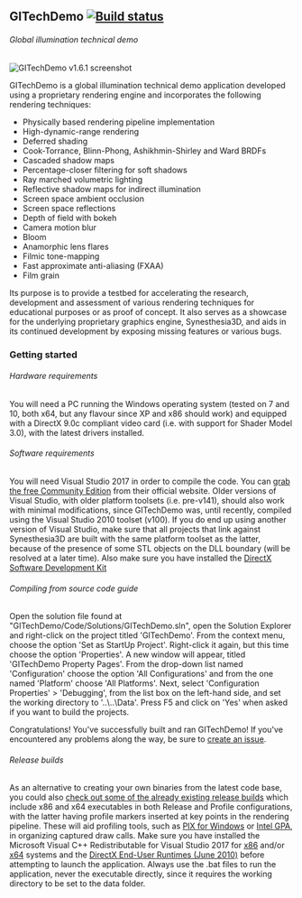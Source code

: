 ## GITechDemo [![Build status](https://ci.appveyor.com/api/projects/status/bk64sfjj2s51t19k?svg=true)](https://ci.appveyor.com/project/iftodebogdan/gitechdemo)
###### Global illumination technical demo

![GITechDemo v1.6.1 screenshot](https://cloud.githubusercontent.com/assets/3004291/15302439/a855f494-1bbb-11e6-85fa-7af9e1429357.png)

GITechDemo is a global illumination technical demo application developed using a proprietary rendering engine and incorporates the following rendering techniques:
- Physically based rendering pipeline implementation
- High-dynamic-range rendering
- Deferred shading
- Cook-Torrance, Blinn-Phong, Ashikhmin-Shirley and Ward BRDFs
- Cascaded shadow maps
- Percentage-closer filtering for soft shadows
- Ray marched volumetric lighting
- Reflective shadow maps for indirect illumination
- Screen space ambient occlusion
- Screen space reflections
- Depth of field with bokeh
- Camera motion blur
- Bloom
- Anamorphic lens flares
- Filmic tone-mapping
- Fast approximate anti-aliasing (FXAA)
- Film grain

Its purpose is to provide a testbed for accelerating the research, development and assessment of various rendering techniques for educational purposes or as proof of concept. It also serves as a showcase for the underlying proprietary graphics engine, Synesthesia3D, and aids in its continued development by exposing missing features or various bugs.

### Getting started
###### Hardware requirements
You will need a PC running the Windows operating system (tested on 7 and 10, both x64, but any flavour since XP and x86 should work) and equipped with a DirectX 9.0c compliant video card (i.e. with support for Shader Model 3.0), with the latest drivers installed.

###### Software requirements
You will need Visual Studio 2017 in order to compile the code. You can [grab the free Community Edition](https://www.visualstudio.com/) from their official website. Older versions of Visual Studio, with older platform toolsets (i.e. pre-v141), should also work with minimal modifications, since GITechDemo was, until recently, compiled using the Visual Studio 2010 toolset (v100). If you do end up using another version of Visual Studio, make sure that all projects that link against Synesthesia3D are built with the same platform toolset as the latter, because of the presence of some STL objects on the DLL boundary (will be resolved at a later time). Also make sure you have installed the [DirectX Software Development Kit](https://www.microsoft.com/en-us/download/confirmation.aspx?id=6812)

###### Compiling from source code guide
Open the solution file found at "GITechDemo/Code/Solutions/GITechDemo.sln", open the Solution Explorer and right-click on the project titled 'GITechDemo'. From the context menu, choose the option 'Set as StartUp Project'. Right-click it again, but this time choose the option 'Properties'. A new window will appear, titled 'GITechDemo Property Pages'. From the drop-down list named 'Configuration' choose the option 'All Configurations' and from the one named 'Platform' choose 'All Platforms'. Next, select 'Configuration Properties' > 'Debugging', from the list box on the left-hand side, and set the working directory to '..\\..\Data'. Press F5 and click on 'Yes' when asked if you want to build the projects.

Congratulations! You've successfully built and ran GITechDemo! If you've encountered any problems along the way, be sure to [create an issue](https://github.com/iftodebogdan/GITechDemo/issues).

###### Release builds
As an alternative to creating your own binaries from the latest code base, you could also [check out some of the already existing release builds](https://github.com/iftodebogdan/GITechDemo/releases) which include x86 and x64 executables in both Release and Profile configurations, with the latter having profile markers inserted at key points in the rendering pipeline. These will aid profiling tools, such as [PIX for Windows](https://en.wikipedia.org/wiki/PIX_(Microsoft)) or [Intel GPA](https://software.intel.com/en-us/gpa), in organizing captured draw calls. Make sure you have installed the Microsoft Visual C++ Redistributable for Visual Studio 2017 for [x86](https://go.microsoft.com/fwlink/?LinkId=746571) and/or [x64](https://go.microsoft.com/fwlink/?LinkId=746572) systems and the [DirectX End-User Runtimes (June 2010)](https://www.microsoft.com/en-us/download/confirmation.aspx?id=8109) before attempting to launch the application. Always use the .bat files to run the application, never the executable directly, since it requires the working directory to be set to the data folder.
